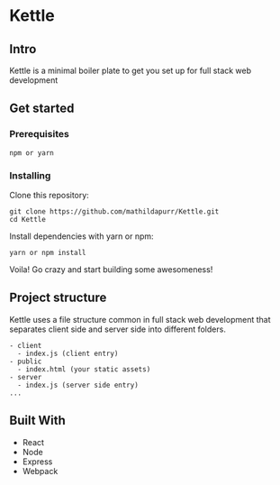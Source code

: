 # Kettle
## Intro
Kettle is a minimal boiler plate to get you set up for full stack web development
## Get started
### Prerequisites
```
npm or yarn
```
### Installing
Clone this repository:
```
git clone https://github.com/mathildapurr/Kettle.git
cd Kettle
```
Install dependencies with yarn or npm:
```
yarn or npm install
```
Voila! Go crazy and start building some awesomeness!
## Project structure
Kettle uses a file structure common in full stack web development  that separates client side and server side into different folders.
```
- client
  - index.js (client entry)
- public
  - index.html (your static assets)
- server
  - index.js (server side entry)
...
```
## Built With
- React
- Node
- Express
- Webpack
